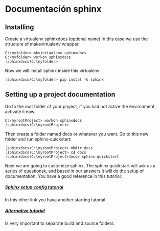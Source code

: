 # Documentación sphinx

## Installing

Create a virtualenv sphinxdocs (optional name)
In this case we use the structure of makevirtualenv wrapper.
```shell
C:\myfolder> mkviertualenv sphinxdocs
C:\myfolder> workon sphinxdocs
(sphinxdocs)C:\myfolder>
```
Now we will install sphinx inside this virtualenv

```shell
(sphinxdocs)C:\myfolder> pip instal -U sphinx
```

## Setting up a project documentation

Go to the root folder of your project, if you had not active the environment activate it now.
```shell
C:\myrootProject> workon sphinxdocs
(sphinxdocs)C:\myrootProject>
```
Then create a folder named docs or whatever you want. Go to this new folder and run sphinx-quickstart:

```shell
(sphinxdocs)C:\myrootProject> mkdir docs
(sphinxdocs)C:\myrootProject> cd docs
(sphinxdocs)C:\myrootProject\docs> sphinx-quickstart
```

Next we are going to customize sphinx. The sphinx quickstart will ask us a series of questionsk, and based in our answers it will do the setup of documentation. You have a good reference in this tutorial:
##### [Sphinx setup config tutorial](https://docs.readthedocs.io/en/stable/intro/getting-started-with-sphinx.html)

In this other link you hava another starting tutorial
##### [Alternative tutorial](https://medium.com/@eikonomega/getting-started-with-sphinx-autodoc-part-1-2cebbbca5365)

Is very important to separate build and source folders.
